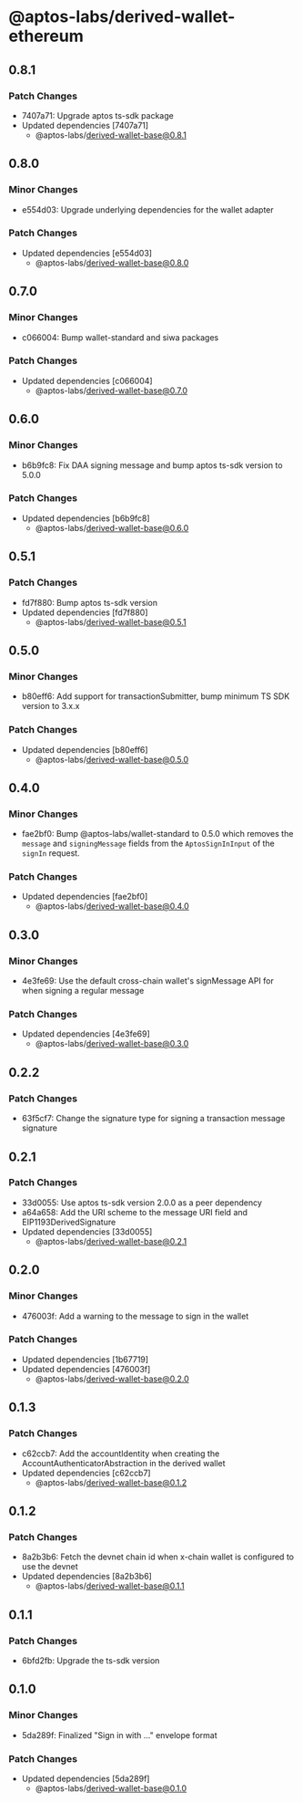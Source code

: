 # @aptos-labs/derived-wallet-ethereum

## 0.8.1

### Patch Changes

- 7407a71: Upgrade aptos ts-sdk package
- Updated dependencies [7407a71]
  - @aptos-labs/derived-wallet-base@0.8.1

## 0.8.0

### Minor Changes

- e554d03: Upgrade underlying dependencies for the wallet adapter

### Patch Changes

- Updated dependencies [e554d03]
  - @aptos-labs/derived-wallet-base@0.8.0

## 0.7.0

### Minor Changes

- c066004: Bump wallet-standard and siwa packages

### Patch Changes

- Updated dependencies [c066004]
  - @aptos-labs/derived-wallet-base@0.7.0

## 0.6.0

### Minor Changes

- b6b9fc8: Fix DAA signing message and bump aptos ts-sdk version to 5.0.0

### Patch Changes

- Updated dependencies [b6b9fc8]
  - @aptos-labs/derived-wallet-base@0.6.0

## 0.5.1

### Patch Changes

- fd7f880: Bump aptos ts-sdk version
- Updated dependencies [fd7f880]
  - @aptos-labs/derived-wallet-base@0.5.1

## 0.5.0

### Minor Changes

- b80eff6: Add support for transactionSubmitter, bump minimum TS SDK version to 3.x.x

### Patch Changes

- Updated dependencies [b80eff6]
  - @aptos-labs/derived-wallet-base@0.5.0

## 0.4.0

### Minor Changes

- fae2bf0: Bump @aptos-labs/wallet-standard to 0.5.0 which removes the `message` and `signingMessage` fields from the `AptosSignInInput` of the `signIn` request.

### Patch Changes

- Updated dependencies [fae2bf0]
  - @aptos-labs/derived-wallet-base@0.4.0

## 0.3.0

### Minor Changes

- 4e3fe69: Use the default cross-chain wallet's signMessage API for when signing a regular message

### Patch Changes

- Updated dependencies [4e3fe69]
  - @aptos-labs/derived-wallet-base@0.3.0

## 0.2.2

### Patch Changes

- 63f5cf7: Change the signature type for signing a transaction message signature

## 0.2.1

### Patch Changes

- 33d0055: Use aptos ts-sdk version 2.0.0 as a peer dependency
- a64a658: Add the URI scheme to the message URI field and EIP1193DerivedSignature
- Updated dependencies [33d0055]
  - @aptos-labs/derived-wallet-base@0.2.1

## 0.2.0

### Minor Changes

- 476003f: Add a warning to the message to sign in the wallet

### Patch Changes

- Updated dependencies [1b67719]
- Updated dependencies [476003f]
  - @aptos-labs/derived-wallet-base@0.2.0

## 0.1.3

### Patch Changes

- c62ccb7: Add the accountIdentity when creating the AccountAuthenticatorAbstraction in the derived wallet
- Updated dependencies [c62ccb7]
  - @aptos-labs/derived-wallet-base@0.1.2

## 0.1.2

### Patch Changes

- 8a2b3b6: Fetch the devnet chain id when x-chain wallet is configured to use the devnet
- Updated dependencies [8a2b3b6]
  - @aptos-labs/derived-wallet-base@0.1.1

## 0.1.1

### Patch Changes

- 6bfd2fb: Upgrade the ts-sdk version

## 0.1.0

### Minor Changes

- 5da289f: Finalized "Sign in with ..." envelope format

### Patch Changes

- Updated dependencies [5da289f]
  - @aptos-labs/derived-wallet-base@0.1.0
